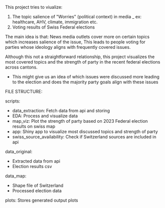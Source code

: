 This project tries to viualize: 
1) The topic salience of "Worries" (political context) in media _ ex: healthcare, AHV, climate, immigration etc.
2) Voting results of Swiss Federal elections  

The main idea is that:
News media outlets cover more on certain topics which increases salience of the issue,
This leads to people voting for parties whose ideology aligns with frequently covered issues.

Although this not a straightforward relationship, this project visualizes the
most covered topics and the strength of party in the recent federal elections 
across cantons.
- This might give us an idea of which issues were discussed more leading to the 
  election and does the majority party goals align with these issues 

FILE STRUCTURE:

scripts:
- data_extraction: Fetch data from api and storing
- EDA: Process and visualize data
- map_viz: Plot the strength of party based on 2023 Federal election results
           on swiss map
- app: Shiny app to visualize most discussed topics and strength of party 
- swiss_source_availability: Check if Switzerland sources are included in api

data_original:
- Extracted data from api
- Election results csv

data_map:
- Shape file of Switzerland
- Processed election data

plots:
Stores generated output plots

